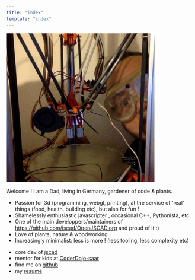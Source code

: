 ```yaml
---
title: "index"
template: "index"
---
```



![peek-a-printer](/assets/img/mememe.jpg "peek-a-printer")

Welcome !
I am a Dad, living in Germany, gardener of code & plants.

- Passion for 3d (programming, webgl, printing), at the service of 'real' things (food, health, building etc), but also for fun !
- Shamelessly enthusiastic javascripter , occasional C++, Pythonista, etc
- One of the main developpers/maintainers of https://github.com/jscad/OpenJSCAD.org and proud of it :)
- Love of plants, nature & woodworking
- Increasingly minimalist: less is more ! (less tooling, less complexity etc)


* core dev of [jscad](https://openjscad.org/)
* mentor for kids at [CoderDojo-saar](http://coderdojo-saar.de/)
* find me on [github](https://github.com/kaosat-dev)
* my [resume](/pages/resume-en.html)  